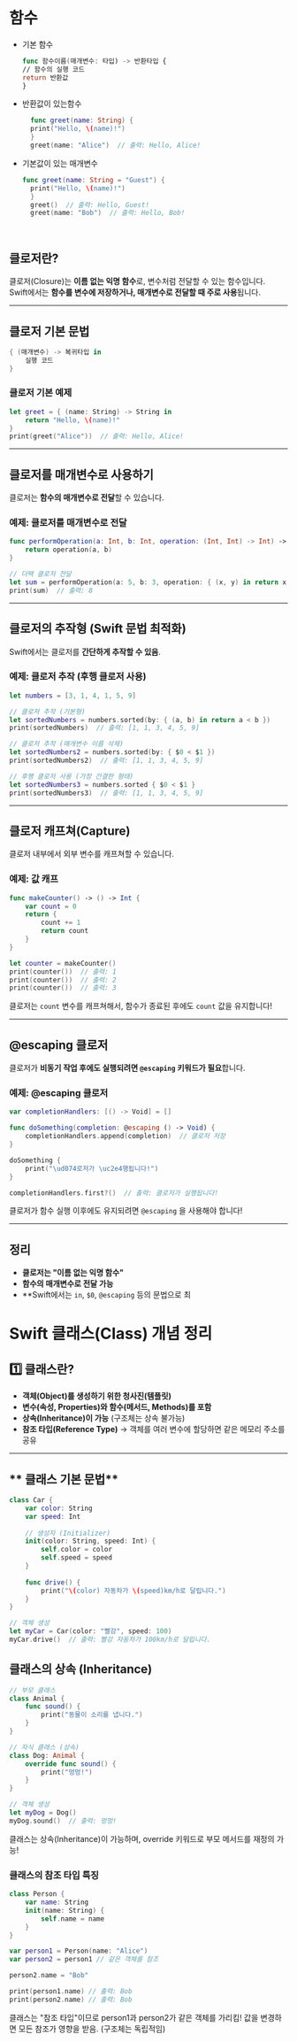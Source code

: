   # 함수
  - 기본 함수
    ```swift
    func 함수이름(매개변수: 타입) -> 반환타입 {
    // 함수의 실행 코드
    return 반환값
    }

- 반환값이 있는함수
  ```swift
    func greet(name: String) {
    print("Hello, \(name)!")
    }
    greet(name: "Alice")  // 출력: Hello, Alice!
    ```

- 기본값이 있는 매개변수
  ```swift
  func greet(name: String = "Guest") {
    print("Hello, \(name)!")
    }
    greet()  // 출력: Hello, Guest!
    greet(name: "Bob")  // 출력: Hello, Bob!

  


##   클로저란?
클로저(Closure)는 **이름 없는 익명 함수**로, 변수처럼 전달할 수 있는 함수입니다.  
Swift에서는 **함수를 변수에 저장하거나, 매개변수로 전달할 때 주로 사용**됩니다.

---

##  클로저 기본 문법
```swift
{ (매개변수) -> 복귀타입 in
    실행 코드
}
```

###  클로저 기본 예제
```swift
let greet = { (name: String) -> String in
    return "Hello, \(name)!"
}
print(greet("Alice"))  // 출력: Hello, Alice!
```

---

##  클로저를 매개변수로 사용하기
클로저는 **함수의 매개변수로 전달**할 수 있습니다.

###  예제: 클로저를 매개변수로 전달
```swift
func performOperation(a: Int, b: Int, operation: (Int, Int) -> Int) -> Int {
    return operation(a, b)
}

// 더택 클로저 전달
let sum = performOperation(a: 5, b: 3, operation: { (x, y) in return x + y })
print(sum)  // 출력: 8
```

---

##  클로저의 추작형 (Swift 문법 최적화)
Swift에서는 클로저를 **간단하게 추작할 수 있음**.

###  예제: 클로저 추작 (후행 클로저 사용)
```swift
let numbers = [3, 1, 4, 1, 5, 9]

// 클로저 추작 (기본형)
let sortedNumbers = numbers.sorted(by: { (a, b) in return a < b })
print(sortedNumbers)  // 출력: [1, 1, 3, 4, 5, 9]

// 클로저 추작 (매개변수 이름 삭제)
let sortedNumbers2 = numbers.sorted(by: { $0 < $1 })
print(sortedNumbers2)  // 출력: [1, 1, 3, 4, 5, 9]

// 후행 클로저 사용 (가장 간결한 형태)
let sortedNumbers3 = numbers.sorted { $0 < $1 }
print(sortedNumbers3)  // 출력: [1, 1, 3, 4, 5, 9]
```

---

##  클로저 캐프쳐(Capture)
클로저 내부에서 외부 변수를 캐프쳐할 수 있습니다.

###  예제: 값 캐프
```swift
func makeCounter() -> () -> Int {
    var count = 0
    return {
        count += 1
        return count
    }
}

let counter = makeCounter()
print(counter())  // 출력: 1
print(counter())  // 출력: 2
print(counter())  // 출력: 3
```
클로저는 `count` 변수를 캐프쳐해서, 함수가 종료된 후에도 `count` 값을 유지합니다!

---

##  @escaping 클로저
클로저가 **비동기 작업 후에도 실행되려면 `@escaping` 키워드가 필요**합니다.

###  예제: @escaping 클로저
```swift
var completionHandlers: [() -> Void] = []

func doSomething(completion: @escaping () -> Void) {
    completionHandlers.append(completion)  // 클로저 저장
}

doSomething {
    print("\ud074로저가 \uc2e4행됩니다!")
}

completionHandlers.first?()  // 출력: 클로저가 실행됩니다!
```
클로저가 함수 실행 이후에도 유지되려면 `@escaping` 을 사용해야 합니다!

---

##  **정리**
- **클로저는 "이름 없는 익명 함수"**
- **함수의 매개변수로 전달 가능**
- **Swift에서는 `in`, `$0`, `@escaping` 등의 문법으로 최

#  Swift 클래스(Class) 개념 정리

## **1️⃣ 클래스란?**
- **객체(Object)를 생성하기 위한 청사진(템플릿)**
- **변수(속성, Properties)와 함수(메서드, Methods)를 포함**
- **상속(Inheritance)이 가능** (구조체는 상속 불가능)
- **참조 타입(Reference Type)** → 객체를 여러 변수에 할당하면 같은 메모리 주소를 공유

---

## ** 클래스 기본 문법**
```swift
class Car {
    var color: String
    var speed: Int
    
    // 생성자 (Initializer)
    init(color: String, speed: Int) {
        self.color = color
        self.speed = speed
    }
    
    func drive() {
        print("\(color) 자동차가 \(speed)km/h로 달립니다.")
    }
}

// 객체 생성
let myCar = Car(color: "빨강", speed: 100)
myCar.drive()  // 출력: 빨강 자동차가 100km/h로 달립니다.
```
## 클래스의 상속 (Inheritance)
```swift
// 부모 클래스
class Animal {
    func sound() {
        print("동물이 소리를 냅니다.")
    }
}

// 자식 클래스 (상속)
class Dog: Animal {
    override func sound() {
        print("멍멍!")
    }
}

// 객체 생성
let myDog = Dog()
myDog.sound()  // 출력: 멍멍!
```
클래스는 상속(Inheritance)이 가능하며, override 키워드로 부모 메서드를 재정의 가능!


### 클래스의 참조 타입 특징
```swift
class Person {
    var name: String
    init(name: String) {
        self.name = name
    }
}

var person1 = Person(name: "Alice")
var person2 = person1 // 같은 객체를 참조

person2.name = "Bob"

print(person1.name) // 출력: Bob
print(person2.name) // 출력: Bob
```
 클래스는 "참조 타입"이므로 person1과 person2가 같은 객체를 가리킴!
 값을 변경하면 모든 참조가 영향을 받음. (구조체는 독립적임)